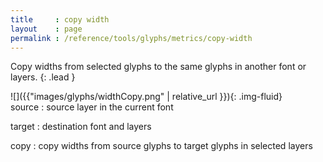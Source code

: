 ```yaml
---
title     : copy width
layout    : page
permalink : /reference/tools/glyphs/metrics/copy-width
---
```


Copy widths from selected glyphs to the same glyphs in another font or layers.
{: .lead }


<div class='row'>

<div class='col-sm-4' markdown='1'>
![]({{"images/glyphs/widthCopy.png" | relative_url }}){: .img-fluid}
</div>

<div class='col-sm-8' markdown='1'>
source
: source layer in the current font

target
: destination font and layers

copy
: copy widths from source glyphs to target glyphs in selected layers
</div>

</div>
